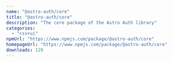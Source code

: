 ```yaml
---
name: "@astro-auth/core"
title: "@astro-auth/core"
description: "The core package of the Astro Auth library"
categories:
  - "css+ui"
npmUrl: "https://www.npmjs.com/package/@astro-auth/core"
homepageUrl: "https://www.npmjs.com/package/@astro-auth/core"
downloads: 129
---
```

